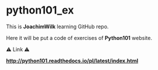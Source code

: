 # python101_ex
This is **JoachimWilk** learning GitHub repo.

Here it will be put a code of exercises of **Python101** website.

:warning: Link :warning:

**http://python101.readthedocs.io/pl/latest/index.html**
